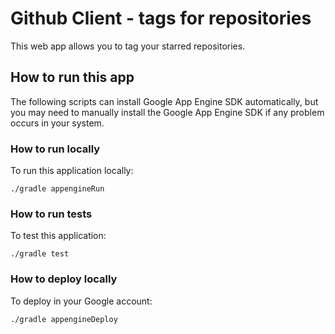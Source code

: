 # Github Client - tags for repositories

This web app allows you to tag your starred repositories.

## How to run this app

The following scripts can install Google App Engine SDK automatically, but you may need to manually install the Google App Engine SDK if any problem occurs in your system.

### How to run locally

To run this application locally:

```
./gradle appengineRun
```

### How to run tests

To test this application:

```
./gradle test
```

### How to deploy locally

To deploy in your Google account:

```
./gradle appengineDeploy
```

